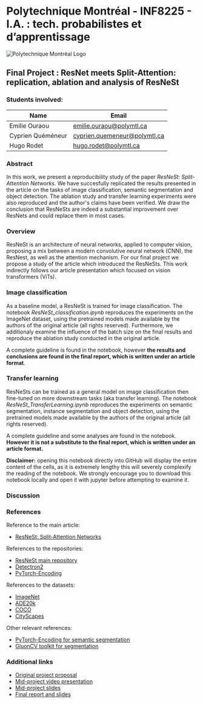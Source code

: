 # **Polytechnique Montréal - INF8225 - I.A. : tech. probabilistes et d’apprentissage**

![Polytechnique Montréal Logo](https://upload.wikimedia.org/wikipedia/commons/c/cf/Polytechnique_Montreal_Logo.jpg)

## **Final Project : ResNet meets Split-Attention: replication, ablation and analysis of ResNeSt**

### **Students involved:**

| Name     | Email          |
| -------- | -------------- |
| Emilie Ouraou     | emilie.ouraou@polymtl.ca |
| Cyprien Quéméneur | cyprien.quemeneur@polymtl.ca |
| Hugo Rodet        | hugo.rodet@polymtl.ca |

### **Abstract**

In this work, we present a reproducibility study of the paper _ResNeSt: Split-Attention Networks_. We have succesfully replicated the results presented in the article on the tasks of image classification, semantic segmentation and object detection. The ablation study and transfer learning experiments were also reproduced and the author's claims have been verified. We draw the conclusion that ResNeSts are indeed a substantial improvement over ResNets and could replace them in most cases.

### **Overview**

ResNeSt is an architecture of neural networks, applied to computer vision, proposing a mix between a modern convolutive neural network (CNN), the ResNest, as well as the attention mechanism. For our final project we propose a study of the article which introduced the ResNeSts. This work indirectly follows our article presentation which focused on vision transformers (ViTs).

### **Image classification**

As a baseline model, a ResNeSt is trained for image classification. The notebook _ResNeSt_classification.ipynb_  reproduces the experiments on the ImageNet dataset, using the pretrained models made available by the authors of the original article (all rights reserved). Furthermore, we additionaly examine the influence of the batch size on the final results and reproduce the ablation study conducted in the original article.

A complete guideline is found in the notebook, however **the results and conclusions are found in the final report, which is written under an article format**.

### **Transfer learning**

ResNeSts can be trained as a general model on image classification then fine-tuned on more downstream tasks (aka transfer learning). The notebook _ResNeSt_TransferLearning.ipynb_  reproduces the experiments on semantic segmentation, instance segmentation and object detection, using the pretrained models made available by the authors of the original article (all rights reserved).

A complete guideline and some analyses are found in the notebook. **However it is not a substitute to the final report, which is written under an article format.**

**Disclaimer:** opening this notebook directly into GitHub will display the entire content of the cells, as it is extremely lengthy this will severely complexify the reading of the notebook. We strongly encourage you to download this notebook locally and open it with jupyter before attempting to examine it.

### **Discussion**



### **References**
Reference to the main article:
* [ResNeSt: Split-Attention Networks](https://arxiv.org/abs/2004.08955)

References to the repositories:
* [ResNeSt main repository](https://github.com/zhanghang1989/ResNeSt)
* [Detectron2](https://github.com/facebookresearch/detectron2)
* [PyTorch-Encoding](https://github.com/zhanghang1989/PyTorch-Encoding)

References to the datasets:
* [ImageNet](https://www.image-net.org/)
* [ADE20k](https://groups.csail.mit.edu/vision/datasets/ADE20K/)
* [COCO](https://cocodataset.org/#home)
* [CityScapes](https://www.cityscapes-dataset.com/)

Other relevant references:
* [PyTorch-Encoding for semantic segmentation](https://hangzhang.org/PyTorch-Encoding/model_zoo/segmentation.html)
* [GluonCV toolkit for segmentation](https://cv.gluon.ai/model_zoo/segmentation.html)

### **Additional links**
* [Original project proposal](https://drive.google.com/file/d/1bUFPHQVaruLdaGRoMs8sUy3j7MxUNEFn/view?usp=sharing)
* [Mid-project video presentation](https://drive.google.com/file/d/1b_tTK4U43sqDPoSfZIHlQlq5FmQVfShV/view)
* [Mid-project slides](https://docs.google.com/presentation/d/1OOntCfKOc4PJQYAgF1DrbPcqWN2mSw5j/edit?rtpof=true&sd=true)
* [Final report and slides](https://drive.google.com/drive/folders/1Drc5JKEhdDWyBesZNelBS8XefGZENRBL?usp=sharing)
